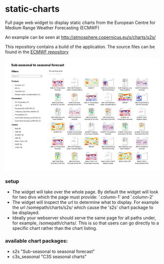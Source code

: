 # static-charts
Full page web widget to display static charts from the European Centre for Medium Range Weather Forecasting (ECMWF)

An example can be seen at http://atmosphere.copernicus.eu/s/charts/s2s/

This repository contains a build of the application. The source files can be found in the [ECMWF repository](https://software.ecmwf.int/stash/projects/WEB/repos/node-modules/browse)

![Screenshot](s2s_landing-620.png)

### setup

 * The widget will take over the whole page. By default the widget will look for two divs which the page must provide: '.column-1' and '.column-2'
 * The widget will inspect the url to determine what to display. For example the url /somepath/charts/s2s/ which cause the 's2s' chart package to be displayed.
 * Ideally your webserver should serve the same page for all paths under, for example, /somepath/charts/. This is so that users can go directly to a specific chart rather than the chart listing.

### available chart packages:

* s2s "Sub-seasonal to seasonal forecast"
* c3s_seasonal "C3S seasonal charts"
